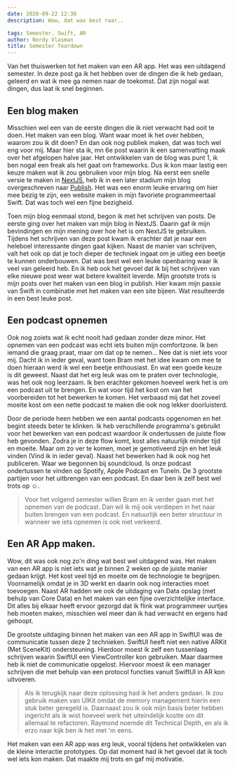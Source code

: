 ```yaml
---
date: 2020-09-22 12:30
description: Wow, dat was best raar..

tags: Semester, Swift, AR
author: Nordy Vlasman
title: Semester Teardown
---
```

Van het thuiswerken tot het maken van een AR app. Het was een uitdagend semester. In deze post ga ik het hebben over de dingen die ik heb gedaan, geleerd en wat ik mee ga nemen naar de toekomst. Dat zijn nogal wat dingen, dus laat ik snel beginnen.

## Een blog maken
Misschien wel een van de eerste dingen die ik niet verwacht had ooit te doen. Het maken van een blog. Want waar moet ik het over hebben, waarom zou ik dit doen? En dan ook nog publiek maken, dat was toch wel eng voor mij. Maar hier sta ik, mn 6e post waarin ik een samenvatting maak over het afgelopen halve jaar. Het ontwikkelen van de blog was punt 1, ik ben nogal een freak als het gaat om frameworks. Dus ik kon maar lastig een keuze maken wat ik zou gebruiken voor mijn blog. Na eerst een snelle versie te maken in <a href="">NextJS</a>, heb ik in een later stadium mijn blog overgeschreven naar <a href="">Publish</a>. Het was een enorm leuke ervaring om hier mee bezig te zijn, een website maken in mijn favoriete programmeertaal Swift. Dat was toch wel een fijne bezigheid.

Toen mijn blog eenmaal stond, begon ik met het schrijven van posts. De eerste ging over het maken van mijn blog in NextJS. Daarin gaf ik mijn bevindingen en mijn mening over hoe het is om NextJS te gebruiken. Tijdens het schrijven van deze post kwam ik erachter dat je naar een heleboel interessante dingen gaat kijken. Naast de manier van schrijven, valt het ook op dat je toch dieper de techniek ingaat om je uitleg een beetje te kunnen onderbouwen. Dat was best wel een leuke openbaring waar ik veel van geleerd heb. En ik heb ook het gevoel dat ik bij het schrijven van elke nieuwe post weer wat betere kwaliteit leverde. Mijn grootste trots is mijn posts over het maken van een blog in publish. Hier kwam mijn passie van Swift in combinatie met het maken van een site bijeen. Wat resulteerde in een best leuke post.

## Een podcast opnemen
Ook nog zoiets wat ik echt nooit had gedaan zonder deze minor. Het opnemen van een podcast was echt iets buiten mijn comfortzone. Ik ben iemand die graag praat, maar om dat op te nemen... Nee dat is niet iets voor mij. Dacht ik in ieder geval, want toen Bram met het idee kwam om mee te doen hieraan werd ik wel een beetje enthousiast. En wat een goede keuze is dit geweest. Naast dat het erg leuk was om te praten over technologie, was het ook nog leerzaam. Ik ben erachter gekomen hoeveel werk het is om een podcast uit te brengen. En wat voor tijd het kost om van het voorbereiden tot het bewerken te komen. Het verbaasd mij dat het zoveel moeite kost om een nette podcast te maken die ook nog lekker doorluisterd.

Door de periode heen hebben we een aantal podcasts opgenomen en het begint steeds beter te klinken. Ik heb verschillende programma's gebruikt voor het bewerken van een podcast waardoor ik ondertussen de juiste flow heb gevonden. Zodra je in deze flow komt, kost alles natuurlijk minder tijd en moeite. Maar om zo ver te komen, moet je gemotiveerd zijn en het leuk vinden (Vind ik in ieder geval). Naast het bewerken had ik ook nog het publiceren. Waar we begonnen bij soundcloud. Is onze podcast ondertussen te vinden op Spotify, Apple Podcast en TuneIn. De 3 grootste partijen voor het uitbrengen van een podcast. En daar ben ik zelf best wel trots op ☺️.

> Voor het volgend semester willen Bram en ik verder gaan met het opnemen van de podcast. Dan wil ik mij ook verdiepen in het naar buiten brengen van een podcast. En natuurlijk een beter structuur in wanneer we iets opnemen is ook niet verkeerd.

## Een AR App maken.
Wow, dit was ook nog zo'n ding wat best wel uitdagend was. Het maken van een AR app is niet iets wat je binnen 2 weken op de juiste manier gedaan krijgt. Het kost veel tijd en moeite om de technologie te begrijpen. Voornamelijk omdat je in 3D werkt en daarin ook nog interacties moet toevoegen. Naast AR hadden we ook de uitdaging van Data opslag (met behulp van Core Data) en het maken van een fijne overzichtelijke interface. Dit alles bij elkaar heeft ervoor gezorgd dat ik flink wat programmeer uurtjes heb moeten maken, misschien wel meer dan ik had verwacht en ergens had gehoopt.

De grootste uitdaging binnen het maken van een AR app in SwiftUI was de communicatie tussen deze 2 technieken. SwiftUI heeft niet een native ARKit (Met SceneKit) ondersteuning. Hierdoor moest ik zelf een tussenlaag schrijven waarin SwiftUI een ViewController kon gebruiken. Maar daarmee heb ik niet de communicatie opgelost. Hiervoor moest ik een manager schrijven die met behulp van een protocol functies vanuit SwiftUI in AR kon uitvoeren.

> Als ik terugkijk naar deze oplossing had ik het anders gedaan. Ik zou gebruik maken van UIKit omdat de memory management hierin een stuk beter geregeld is. Daarnaast zou ik ook mijn basis beter hebben ingericht als ik wist hoeveel werk het uiteindelijk kostte om dit allemaal te refactoren. Raymond noemde dit Technical Depth, en als ik erzo naar kijk ben ik het met 'm eens.

Het maken van een AR app was erg leuk, vooral tijdens het ontwikkelen van de kleine interactie prototypes. Op dat moment had ik het gevoel dat ik toch wel iets kon maken. Dat maakte mij trots en gaf mij motivatie.
